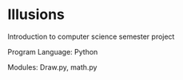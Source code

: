 # Illusions
Introduction to computer science semester project

Program Language: Python

Modules: Draw.py, math.py
